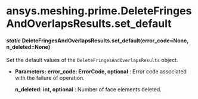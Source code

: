 # ansys.meshing.prime.DeleteFringesAndOverlapsResults.set_default



#### *static* DeleteFringesAndOverlapsResults.set_default(error_code=None, n_deleted=None)

Set the default values of the `DeleteFringesAndOverlapsResults` object.

* **Parameters:**
  **error_code: ErrorCode, optional**
  : Error code associated with the failure of operation.

  **n_deleted: int, optional**
  : Number of face elements deleted.

<!-- !! processed by numpydoc !! -->
